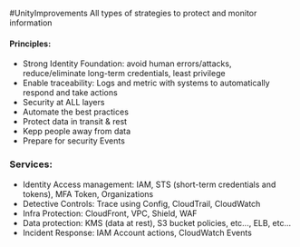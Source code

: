 #UnityImprovements 
All types of strategies to protect and monitor information
#### Principles:
- Strong Identity Foundation: avoid human errors/attacks, reduce/eliminate long-term credentials, least privilege
- Enable traceability: Logs and metric with systems to automatically respond and take actions
- Security at ALL layers
- Automate the best practices
- Protect data in transit & rest
- Kepp people away from data
- Prepare for security Events
### Services:
- Identity Access management: IAM, STS (short-term credentials and tokens), MFA Token, Organizations
- Detective Controls: Trace using Config, CloudTrail, CloudWatch
- Infra Protection: CloudFront, VPC, Shield, WAF
- Data protection: KMS (data at rest), S3 bucket policies, etc..., ELB, etc...
- Incident Response: IAM Account actions, CloudWatch Events